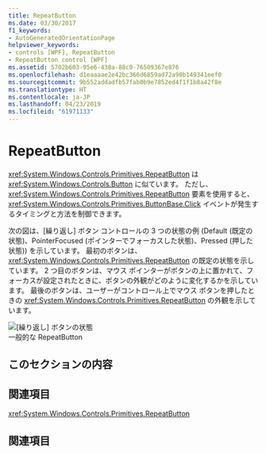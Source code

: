 ```yaml
---
title: RepeatButton
ms.date: 03/30/2017
f1_keywords:
- AutoGeneratedOrientationPage
helpviewer_keywords:
- controls [WPF], RepeatButton
- RepeatButton control [WPF]
ms.assetid: 5702b603-95e6-438a-88c0-76509367e876
ms.openlocfilehash: d1eaaaae2e42bc366d6859ad72a90b149341eef0
ms.sourcegitcommit: 9b552addadfb57fab0b9e7852ed4f1f1b8a42f8e
ms.translationtype: HT
ms.contentlocale: ja-JP
ms.lasthandoff: 04/23/2019
ms.locfileid: "61971133"
---
```

# <a name="repeatbutton"></a>RepeatButton
<xref:System.Windows.Controls.Primitives.RepeatButton> は <xref:System.Windows.Controls.Button> に似ています。 ただし、<xref:System.Windows.Controls.Primitives.RepeatButton> 要素を使用すると、<xref:System.Windows.Controls.Primitives.ButtonBase.Click> イベントが発生するタイミングと方法を制御できます。  
  
 次の図は、[繰り返し] ボタン コントロールの 3 つの状態の例 (Default (既定の状態)、PointerFocused (ポインターでフォーカスした状態)、Pressed (押した状態)) を示しています。 最初のボタンは、<xref:System.Windows.Controls.Primitives.RepeatButton> の既定の状態を示しています。 2 つ目のボタンは、マウス ポインターがボタンの上に置かれて、フォーカスが設定されたときに、ボタンの外観がどのように変化するかを示しています。 最後のボタンは、ユーザーがコントロール上でマウス ボタンを押したときの <xref:System.Windows.Controls.Primitives.RepeatButton> の外観を示しています。  
  
 ![[繰り返し] ボタンの状態](./media/ss-ctl-repeatbutton.png "SS_CTL_repeatbutton")  
一般的な RepeatButton  
  
## <a name="in-this-section"></a>このセクションの内容  
  
## <a name="reference"></a>関連項目  
 <xref:System.Windows.Controls.Primitives.RepeatButton>  
  
## <a name="related-sections"></a>関連項目
